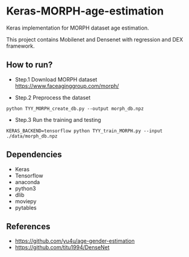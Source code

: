 # Keras-MORPH-age-estimation
Keras implementation for MORPH dataset age estimation.

This project contains Mobilenet and Densenet with regression and DEX framework.


## How to run?
+ Step.1
Download MORPH dataset
https://www.faceaginggroup.com/morph/


+ Step.2 Preprocess the dataset
```
python TYY_MORPH_create_db.py --output morph_db.npz
```

+ Step.3 Run the training and testing
```
KERAS_BACKEND=tensorflow python TYY_train_MORPH.py --input ./data/morph_db.npz
```
## Dependencies
+ Keras
+ Tensorflow
+ anaconda
+ python3
+ dlib
+ moviepy
+ pytables


## References
+ https://github.com/yu4u/age-gender-estimation
+ https://github.com/titu1994/DenseNet
